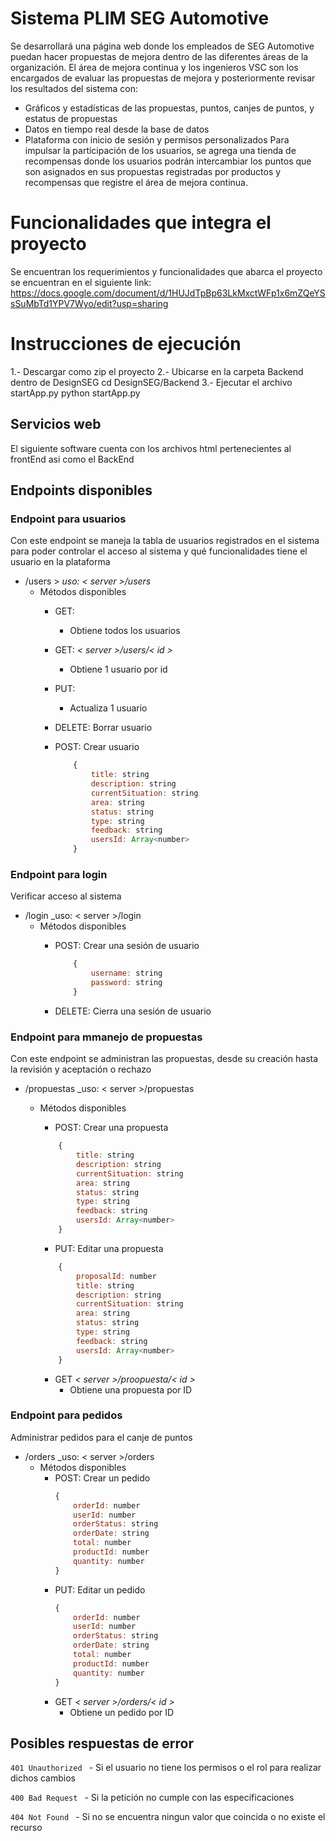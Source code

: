 # Sistema PLIM SEG Automotive 

Se desarrollará una página web donde los empleados de SEG Automotive puedan hacer propuestas de mejora dentro de las diferentes áreas de la organización. El área de mejora continua y los ingenieros VSC son los encargados de evaluar las propuestas de mejora y posteriormente revisar los resultados del sistema con:
* Gráficos y estadísticas de las propuestas, puntos, canjes de puntos, y estatus de propuestas
* Datos en tiempo real desde la base de datos
* Plataforma con inicio de sesión y permisos personalizados
Para impulsar la participación de los usuarios, se agrega una tienda de recompensas donde los usuarios podrán intercambiar los puntos que son asignados en sus propuestas registradas por productos y recompensas que registre el área de mejora continua.

# Funcionalidades que integra el proyecto

Se encuentran los requerimientos y funcionalidades que abarca el proyecto se encuentran en el siguiente link: 
https://docs.google.com/document/d/1HUJdTpBp63LkMxctWFp1x6mZQeYSsSuMbTd1YPV7Wyo/edit?usp=sharing 

# Instrucciones de ejecución
1.- Descargar como zip el proyecto
2.- Ubicarse en la carpeta Backend dentro de DesignSEG
        cd DesignSEG/Backend
3.- Ejecutar el archivo startApp.py 
       python startApp.py

## Servicios web

El siguiente software cuenta con los archivos html pertenecientes al frontEnd asi como el BackEnd

## Endpoints disponibles
### Endpoint para usuarios
Con este endpoint se maneja la tabla de usuarios registrados en el sistema para poder controlar el acceso al sistema y qué funcionalidades tiene el usuario en la plataforma

* /users  > 
    _uso: < server  >/users_ 
     * Métodos disponibles
        * GET:
            * Obtiene todos los usuarios
        * GET: _< server  >/users/< id >_ 
            * Obtiene 1 usuario por id
        * PUT:
            * Actualiza 1 usuario 

        * DELETE: Borrar usuario  

        * POST: Crear usuario   
        
            ```js
                {
                    title: string
                    description: string
                    currentSituation: string
                    area: string
                    status: string
                    type: string
                    feedback: string
                    usersId: Array<number>
                } 
            ```

### Endpoint para login
Verificar acceso al sistema 

* /login
    _uso: < server  >/login 
    * Métodos disponibles
        * POST: Crear una sesión de usuario

            ```js
                {
                    username: string
                    password: string
                }
            ```

        * DELETE: Cierra una sesión de usuario
     
### Endpoint para mmanejo de propuestas
Con este endpoint se administran las propuestas, desde su creación hasta la revisión y aceptación o rechazo

* /propuestas
    _uso: < server  >/propuestas 
    * Métodos disponibles
        * POST: Crear una propuesta

        ```js
            {
                title: string
                description: string
                currentSituation: string
                area: string
                status: string
                type: string
                feedback: string
                usersId: Array<number>
            }
        ```


        * PUT: Editar una propuesta
        ```js
            {
                proposalId: number
                title: string
                description: string
                currentSituation: string
                area: string
                status: string
                type: string
                feedback: string
                usersId: Array<number>
            }
        ```
        * GET _< server >/proopuesta/< id >_
            * Obtiene una propuesta por ID

### Endpoint para pedidos
Administrar pedidos para el canje de puntos 

* /orders
    _uso: < server  >/orders 
    * Métodos disponibles
        * POST: Crear un pedido
            ```js
            {
                orderId: number
                userId: number
                orderStatus: string
                orderDate: string
                total: number
                productId: number
                quantity: number
            }
            ```
        * PUT: Editar un pedido
            ```js
            {
                orderId: number
                userId: number
                orderStatus: string
                orderDate: string
                total: number
                productId: number
                quantity: number
            }
            ```
        * GET _< server >/orders/< id >_
            * Obtiene un pedido por ID

## Posibles respuestas de error

```401 Unauthorized ```  - Si el usuario no tiene los permisos o el rol para realizar dichos cambios

```400 Bad Request ```  - Si la petición no cumple con las especificaciones

```404 Not Found ```   -  Si no se encuentra ningun valor que coincida o no existe el recurso
